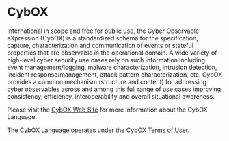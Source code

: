 # CybOX 

International in scope and free for public use, the Cyber Observable eXpression (CybOX) is a standardized 
schema for the specification, capture, characterization and communication of events or stateful properties 
that are observable in the operational domain. A wide variety of high-level cyber security use cases rely 
on such information including: event management/logging, malware characterization, intrusion detection, 
incident response/management, attack pattern characterization, etc. CybOX provides a common mechanism 
(structure and content) for addressing cyber observables across and among this full range of use cases 
improving consistency, efficiency, interoperability and overall situational awareness.

Please visit the [CybOX Web Site](http://cybox.mitre.org) for more information about the CybOX Language.

The CybOX Language operates under the [CybOX Terms of User](http://cybox.mitre.org/about/termsofuse.html).
